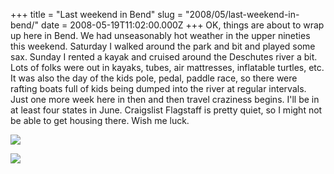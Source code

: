 +++
title = "Last weekend in Bend"
slug = "2008/05/last-weekend-in-bend/"
date = 2008-05-19T11:02:00.000Z
+++
OK, things are about to wrap up here in Bend. We had unseasonably hot weather in the upper nineties this weekend. Saturday I walked around the park and bit and played some sax. Sunday I rented a kayak and cruised around the Deschutes river a bit. Lots of folks were out in kayaks, tubes, air mattresses, inflatable turtles, etc. It was also the day of the kids pole, pedal, paddle race, so there were rafting boats full of kids being dumped into the river at regular intervals. Just one more week here in then and then travel craziness begins. I'll be in at least four states in June. Craigslist Flagstaff is pretty quiet, so I might not be able to get housing there. Wish me luck.

![](https://peterlyons-org.s3.amazonaws.com/photos/bend_2008_part_2/100_house.jpg)

![](https://peterlyons-org.s3.amazonaws.com/photos/bend_2008_part_2/110_deschutes.jpg)